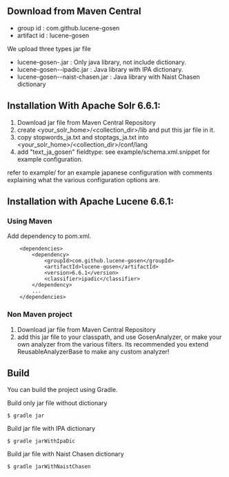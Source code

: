 ## Download from Maven Central

* group id : com.github.lucene-gosen
* artifact id : lucene-gosen

We upload three types jar file

* lucene-gosen-<version>.jar : Only java library, not include dictionary.
* lucene-gosen-<version>-ipadic.jar : Java library with IPA dictionary.
* lucene-gosen-<version>-naist-chasen.jar : Java library with Naist Chasen dictionary

## Installation With Apache Solr 6.6.1:

1. Download jar file from Maven Central Repository
2. create <your_solr_home>/<collection_dir>/lib and put this jar file in it.
3. copy stopwords_ja.txt and stoptags_ja.txt into <your_solr_home>/<collection_dir>/conf/lang
4. add "text_ja_gosen" fieldtype: see example/schema.xml.snippet for example configuration.

refer to example/ for an example japanese configuration with comments explaining
   what the various configuration options are.

## Installation with Apache Lucene 6.6.1:

### Using Maven

Add dependency to pom.xml.

```
    <dependencies>
        <dependency>
            <groupId>com.github.lucene-gosen</groupId>
            <artifactId>lucene-gosen</artifactId>
            <version>6.6.1</version>
            <classifier>ipadic</classifier>
        </dependency>
        ...
    </dependencies>
```

### Non Maven project

1. Download jar file from Maven Central Repository
2. add this jar file to your classpath, and use GosenAnalyzer, or make your own analyzer from
   the various filters. Its recommended you extend ReusableAnalyzerBase to make any custom analyzer!

## Build

You can build the project using Gradle.

Build only jar file without dictionary

```
$ gradle jar
```

Build jar file with IPA dictionary

```
$ gradle jarWithIpaDic
```

Build jar file with Naist Chasen dictionary

```
$ gradle jarWithNaistChasen
```

